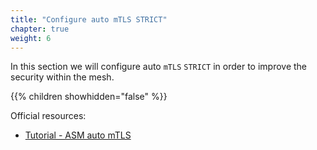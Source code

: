 ```yaml
---
title: "Configure auto mTLS STRICT"
chapter: true
weight: 6
---
```

In this section we will configure auto `mTLS` `STRICT` in order to improve the security within the mesh.

{{% children showhidden="false" %}}

Official resources:
- [Tutorial - ASM auto mTLS](https://cloud.google.com/service-mesh/docs/by-example/mtls)
